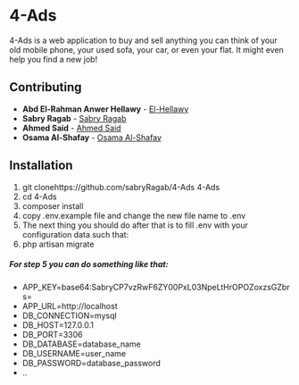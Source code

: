 # 4-Ads



4-Ads is a web application to buy and sell anything you can think of your old mobile phone, your used sofa, your car, or even your flat. It might even help you find a new job!



## Contributing

* **Abd El-Rahman Anwer Hellawy** -  [El-Hellawy](https://github.com/Elhellawy)
* **Sabry Ragab** -  [Sabry Ragab](https://github.com/sabryRagab)
* **Ahmed Said** -  [Ahmed Said](https://github.com/3naba)
* **Osama Al-Shafay** -  [Osama Al-Shafay](https://github.com/osossh)

## Installation
1. git clonehttps://github.com/sabryRagab/4-Ads 4-Ads
2. cd 4-Ads
3. composer install
4. copy .env.example file and change the new file name to .env
5. The next thing you should do after that is to fill .env with your configuration data such that:
6. php artisan migrate

##### For step 5 you can do something like that:
- APP_KEY=base64:SabryCP7vzRwF6ZY00PxL03NpeLtHrOPOZoxzsGZbrs=
- APP_URL=http://localhost
- DB_CONNECTION=mysql
- DB_HOST=127.0.0.1
- DB_PORT=3306
- DB_DATABASE=database_name
- DB_USERNAME=user_name
- DB_PASSWORD=database_password
- ..

